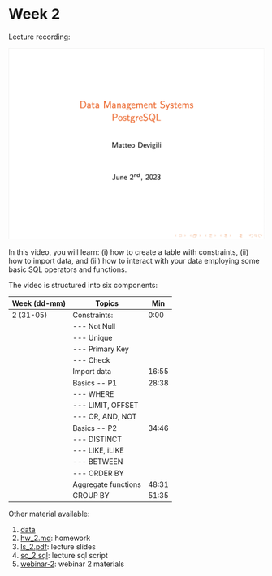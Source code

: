 # Week 2

Lecture recording:

[![Week 2](img/lecture2.png)](https://cityuni-my.sharepoint.com/:v:/r/personal/matteo_devigili_2_city_ac_uk/Documents/smm695/Week%202.mov?csf=1&web=1&e=Zqo8d5)

In this video, you will learn: (i) how to create a table with constraints, (ii) how to
import data, and (iii) how to interact with your data employing some basic SQL
operators and functions.

The video is structured into six components:

| Week (dd-mm) | Topics              | Min   |
| ------------ | ------------------- | ----- |
| 2 (31-05)    | Constraints:        | 0:00  |
|              | --- Not Null        |       |
|              | --- Unique          |       |
|              | --- Primary Key     |       |
|              | --- Check           |       |
|              | Import data         | 16:55 |
|              | Basics -- P1        | 28:38 |
|              | --- WHERE           |       |
|              | --- LIMIT, OFFSET   |       |
|              | --- OR, AND, NOT    |       |
|              | Basics -- P2        | 34:46 |
|              | --- DISTINCT        |       |
|              | --- LIKE, iLIKE     |       |
|              | --- BETWEEN         |       |
|              | --- ORDER BY        |       |
|              | Aggregate functions | 48:31 |
|              | GROUP BY            | 51:35 |

Other material available:

1. [data](https://github.com/mattDevigili/dms-smm695/blob/master/week-2/data)
1. [hw_2.md](https://github.com/mattDevigili/dms-smm695/blob/master/week-2/hw_2.md): homework
1. [ls_2.pdf](https://github.com/mattDevigili/dms-smm695/blob/master/week-2/ls_2.pdf): lecture slides
1. [sc_2.sql](https://github.com/mattDevigili/dms-smm695/blob/master/week-2/sc_2.sql): lecture sql script
1. [webinar-2](https://mattdevigili.github.io/dms-smm695/week-2/webinar-2/): webinar 2 materials
